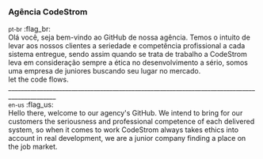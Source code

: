 <!DOCTYPE html>
<html lang="en">
<head>
    <meta charset="UTF-8">
    <meta http-equiv="X-UA-Compatible" content="IE=edge">
    <meta name="viewport" content="width=device-width, initial-scale=1.0">
</head>
<body>
    <div id="header">
        <h3>Agência CodeStrom</h3>
    </div>
    <div id="body">
        <p>
            <small>pt-br</small>  :flag_br: <br>
            Olá você, seja bem-vindo ao GitHub de nossa agência. Temos o intuito de levar aos 
            nossos clientes a seriedade e competência profissional a cada sistema entregue, 
            sendo assim quando se trata de trabalho a CodeStrom leva em consideração sempre a ética
            no desenvolvimento a sério, somos uma empresa de juniores buscando seu lugar no mercado. <br>
            let the code flows. <br>
            _____________________________________________________________________________________________ <br>
            <small>en-us</small>  :flag_us: <br> 
            Hello there, welcome to our agency's GitHub. We intend to bring for 
            our customers the seriousness and professional competence of each delivered system,
            so when it comes to work CodeStrom always takes ethics into account
            in real development, we are a junior company finding a place on the job market.
        </p>
    </div>
</body>
</html>